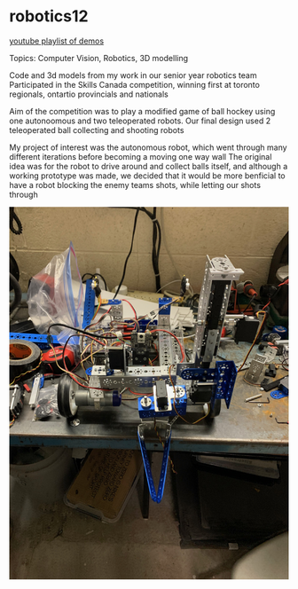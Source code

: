# robotics12
[youtube playlist of demos](https://www.youtube.com/playlist?list=PL6404xTMR3qzpLwPLvS3RxEhVhWoS1jKk)

Topics: Computer Vision, Robotics, 3D modelling

Code and 3d models from my work in our senior year robotics team
Participated in the Skills Canada competition, winning first at toronto regionals, ontartio provincials and nationals

Aim of the competition was to play a modified game of ball hockey using one autonoomous and two teleoperated robots. 
Our final design used 2 teleoperated ball collecting and shooting robots

My project of interest was the autonomous robot, which went through many different iterations before becoming a moving one way wall
The original idea was for the robot to drive around and collect balls itself, and although a working prototype was made, we decided that
it would be more benficial to have a robot blocking the enemy teams shots, while letting our shots through

![IMG 7719.jpeg](photos/IMG_7719.jpeg)
